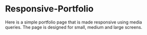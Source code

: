 # Responsive-Portfolio

Here is a simple portfolio page that is made responsive using media queries. The page is designed for small, medium and large screens. 